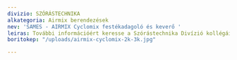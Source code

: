 ```yaml
---
divizio: SZÓRÁSTECHNIKA
alkategoria: Airmix berendezések
nev: 'SAMES - AIRMIX Cyclomix festékadagoló és keverő '
leiras: További információért keresse a Szórástechnika Divízió kollégáit
boritokep: "/uploads/airmix-cyclomix-2k-3k.jpg"

---
```

